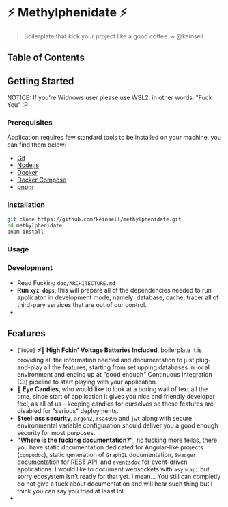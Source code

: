 # ⚡ Methylphenidate ⚡

> Boilerplate that kick your project like a good coffee.
> ~ @keinsell

## Table of Contents

## Getting Started

NOTICE: If you're Widnows user please use WSL2, in other words: "Fuck You" :P

### Prerequisites

Application requires few standard tools to be installed on your machine, you can find them below:

- [Git](https://git-scm.com/)
- [Node.js](https://nodejs.org/en/)
- [Docker](https://www.docker.com/)
- [Docker Compose](https://docs.docker.com/compose/)
- [pnpm](https://pnpm.js.org/)

### Installation

```bash
git clone https://github.com/keinsell/methylphenidate.git
cd methylphenidate
pnpm install
```

### Usage

### Development

- Read Fucking `doc/ARCHITECTURE.md`
- **Run `xyz deps`**, this will prepare all of the dependencies needed to run applicaton in development mode, namely:
  database, cache, tracer all of third-pary services that are out of our control.
-

## Features

- `[TODO]` **⚡🔋 High Fckin' Voltage Batteries Included**, boilerplate it is providing all the information needed and
  documentation to just plug-and-play all the features, starting from set upping databases in local environment and
  ending up at "good enough" Continuous Integration (CI) pipeline to start playing with your application.
- **🍭 Eye Candies**, who would like to look at a boring wall of text all the time, since start of application it gives
  you
  nice and friendly developer feel, as all of us - keeping candies for ourselves so these features are disabled
  for "serious" deployments.
- **Steel-ass security**, `argon2`, `rsa4096` and `jwt` along with secure environmental variable configuration should
  deliver you a good enough security for most purposes.
- **"Where is the fucking documentation?"**, no fucking more fellas, there you have static documentation dedicated for
  Angular-like projects (`compodoc`), static generation of `GraphQL` documentation, `Swagger` documentation for REST
  API, and `eventsdoc` for event-driven applications. I would like to document websockets with `asyncapi` but sorry
  ecosystem isn't ready for that yet. I mean... You still can completly do not give a fuck about documentation and will
  hear such thing but I think you can say you tried at least lol
- 
